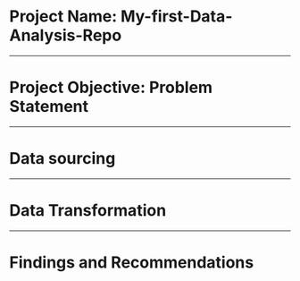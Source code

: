 # Project Name: My-first-Data-Analysis-Repo

----
# Project Objective: Problem Statement



----
# Data sourcing



----
# Data Transformation



----
# Findings and Recommendations

